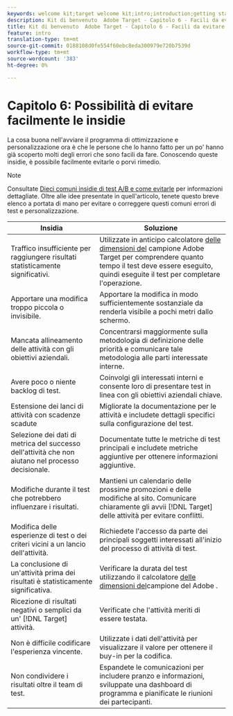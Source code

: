 ```yaml
---
keywords: welcome kit;target welcome kit;intro;introduction;getting started
description: Kit di benvenuto  Adobe Target - Capitolo 6 - Facili da evitare
title: Kit di benvenuto  Adobe Target - Capitolo 6 - Facili da evitare
feature: intro
translation-type: tm+mt
source-git-commit: 0188108d0fe554f60ebc8eda300979e720b7539d
workflow-type: tm+mt
source-wordcount: '383'
ht-degree: 0%

---
```



# Capitolo 6: Possibilità di evitare facilmente le insidie

La cosa buona nell&#39;avviare il programma di ottimizzazione e personalizzazione ora è che le persone che lo hanno fatto per un po&#39; hanno già scoperto molti degli errori che sono facili da fare. Conoscendo queste insidie, è possibile facilmente evitarle o porvi rimedio.

>[!NOTE]
>
>Consultate [Dieci comuni insidie di test A/B e come evitarle](/help/c-activities/t-test-ab/common-ab-testing-pitfalls.md) per informazioni dettagliate. Oltre alle idee presentate in quell&#39;articolo, tenete questo breve elenco a portata di mano per evitare o correggere questi comuni errori di test e personalizzazione.

| Insidia | Soluzione |
| --- | --- |
| Traffico insufficiente per raggiungere risultati statisticamente significativi. | Utilizzate in anticipo  calcolatore [delle dimensioni del](https://docs.adobe.com/content/target-microsite/testcalculator.html) campione Adobe Target per comprendere quanto tempo il test deve essere eseguito, quindi eseguite il test per completare l&#39;operazione. |
| Apportare una modifica troppo piccola o invisibile. | Apportare la modifica in modo sufficientemente sostanziale da renderla visibile a pochi metri dallo schermo. |
| Mancata allineamento delle attività con gli obiettivi aziendali. | Concentrarsi maggiormente sulla metodologia di definizione delle priorità e comunicare tale metodologia alle parti interessate interne. |
| Avere poco o niente backlog di test. | Coinvolgi gli interessati interni e consente loro di presentare test in linea con gli obiettivi aziendali chiave. |
| Estensione dei lanci di attività con scadenze scadute | Migliorate la documentazione per le attività e includete dettagli specifici sulla configurazione del test. |
| Selezione dei dati di metrica del successo dell&#39;attività che non aiutano nel processo decisionale. | Documentate tutte le metriche di test principali e includete metriche aggiuntive per ottenere informazioni aggiuntive. |
| Modifiche durante il test che potrebbero influenzare i risultati. | Mantieni un calendario delle prossime promozioni e delle modifiche al sito. Comunicare chiaramente gli avvii [!DNL Target] delle attività per evitare conflitti. |
| Modifica delle esperienze di test o dei criteri vicini a un lancio dell&#39;attività. | Richiedete l&#39;accesso da parte dei principali soggetti interessati all&#39;inizio del processo di attività di test. |
| La conclusione di un&#39;attività prima dei risultati è statisticamente significativa. | Verificare la durata del test utilizzando il calcolatore [delle dimensioni del](https://docs.adobe.com/content/target-microsite/testcalculator.html)campione del Adobe . |
| Ricezione di risultati negativi o semplici da un&#39; [!DNL Target] attività. | Verificate che l&#39;attività meriti di essere testata. |
| Non è difficile codificare l&#39;esperienza vincente. | Utilizzate i dati dell&#39;attività per visualizzare il valore per ottenere il buy-in per la codifica. |
| Non condividere i risultati oltre il team di test. | Espandete le comunicazioni per includere pranzo e informazioni, sviluppate una dashboard di programma e pianificate le riunioni dei partecipanti. |